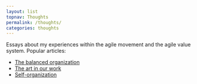 ```yaml
---
layout: list
topnav: Thoughts
permalink: /thoughts/
categories: thoughts
---
```

Essays about my experiences within the agile movement and the agile value system. Popular articles:

- [The balanced organization](/thoughts/balanced-organization/)
- [The art in our work](/thoughts/art-in-work/)
- [Self-organization](/thoughts/self-organization/)
